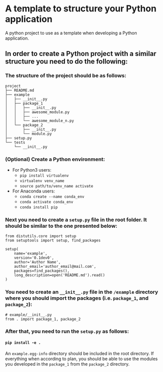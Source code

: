 # A template to structure your Python application
A python project to use as a template when developing a Python application.

## In order to create a Python project with a similar structure you need to do the following: 
### The structure of the project should be as follows: 
```
project
├── README.md
├── example
│   ├── __init__.py
│   ├── package_1
│   │   ├── __init__.py
│   │   ├── awesome_module.py
│   │   ├── ...
│   │   └── awesome_module_n.py
│   └── package_2
│       ├── __init__.py
│       └── module.py
├── setup.py
└── tests
    └── __init__.py
```
### (Optional) Create a Python environment: 
* For Python3 users: 
  * `pip install virtualenv`
  * `virtualenv venv_name`
  * `source path/to/venv_name activate`
* For Anaconda users: 
  * `conda create --name conda_env`
  * `conda activate conda_env`
  * `conda install pip`

### Next you need to create a `setup.py`  file in the root folder. It should be similar to the one presented below: 
```
from distutils.core import setup
from setuptools import setup, find_packages

setup(
    name='example',
    version='0.1dev0',
    author='Author Name', 
    author_email='author_email@mail.com',
    packages=find_packages(),
    long_description=open('README.md').read()
)
```
### You need to create an **`__init__.py`** file in the `/example` directory where you should **import the packages** (i.e. `package_1`, and `package_2`): 
```
# example/__init__.py
from . import package_1, package_2 
```

### After that, you need to run the `setup.py` as follows: 
#### `pip install -e .`
An `example.egg-info` directory should be included in the root directory. 
If everything when according to plan, you should be able to use the modules you developed in the `package_1` from the `package_2` directory. 
